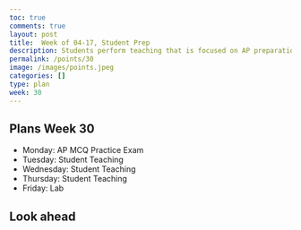```yaml
---
toc: true
comments: true
layout: post
title:  Week of 04-17, Student Prep
description: Students perform teaching that is focused on AP preparation
permalink: /points/30
image: /images/points.jpeg
categories: []
type: plan
week: 30
---
```


## Plans Week 30
> 
- Monday: AP MCQ Practice Exam 
- Tuesday: Student Teaching
- Wednesday: Student Teaching
- Thursday: Student Teaching
- Friday: Lab

## Look ahead
> 